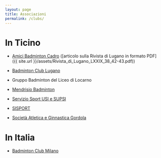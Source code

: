```yaml
---
layout: page
title: Associazioni
permalink: /clubs/
---
```

[abc]: http://www.badminton-cadro.ch/ "Amici Badminton Cadro"
[bcl]: http://www.badminton-lugano.ch/ "Badminton Club Lugano"
[bcm]: https://www.badminton.it/ "Badminton Club Milano"
[mb]: http://www.mendrisiobadminton.ch/ "Mendrisio Badminton"
[sag]: http://www.saggordola.ch/index.php?node=380&lng=1&rif=3e05bad6da "Società Atletica e Ginnastica Gordola"
[sis]: https://sisport.ch/badminton/ "SISPORT"
[ssu]: https://sport.usi.ch/it/abbonamento-sport-di-racchetta "Servizio Sport USI e SUPSI"

# In Ticino #

* [Amici Badminton Cadro][abc] ([articolo sulla Rivista di Lugano in formato PDF]({{ site.url }}/assets/Rivista_di_Lugano_LXXIX_38_42-43.pdf))

* [Badminton Club Lugano][bcl]

* Gruppo Badminton del Liceo di Locarno

* [Mendrisio Badminton][mb]

* [Servizio Sport USI e SUPSI][ssu]

* [SISPORT][sis]

* [Società Atletica e Ginnastica Gordola][sag]

# In Italia #

* [Badminton Club Milano][bcm]